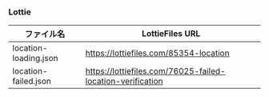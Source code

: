 ### Lottie
| ファイル名                               | LottieFiles URL |
|-------------------------------------|-----------------|
| location-loading.json               |https://lottiefiles.com/85354-location|
| location-failed.json                |https://lottiefiles.com/76025-failed-location-verification|
